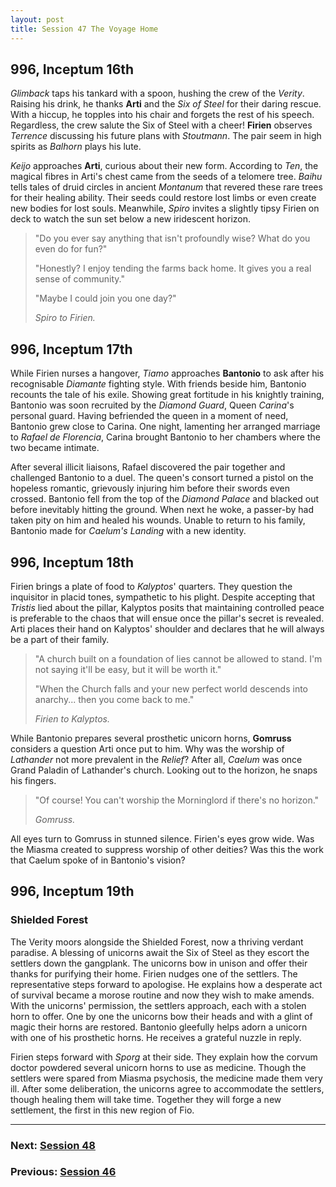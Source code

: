 ```yaml
---
layout: post
title: Session 47 The Voyage Home
---
```


## **996, Inceptum 16th**

*Glimback* taps his tankard with a spoon, hushing the crew of the *Verity*. Raising his drink, he thanks **Arti** and the *Six of Steel* for their daring rescue. With a hiccup, he topples into his chair and forgets the rest of his speech. Regardless, the crew salute the Six of Steel with a cheer! **Firien** observes *Terrence* discussing his future plans with *Stoutmann*. The pair seem in high spirits as *Balhorn* plays his lute.

*Keijo* approaches **Arti**, curious about their new form. According to *Ten*, the magical fibres in Arti's chest came from the seeds of a telomere tree. *Baihu* tells tales of druid circles in ancient *Montanum* that revered these rare trees for their healing ability. Their seeds could restore lost limbs or even create new bodies for lost souls. Meanwhile, *Spiro* invites a slightly tipsy Firien on deck to watch the sun set below a new iridescent horizon.

> "Do you ever say anything that isn't profoundly wise? What do you even do for fun?"
>
> "Honestly? I enjoy tending the farms back home. It gives you a real sense of community."
>
> "Maybe I could join you one day?"
>
> *Spiro to Firien.*

## **996, Inceptum 17th**

While Firien nurses a hangover, *Tiamo* approaches **Bantonio** to ask after his recognisable *Diamante* fighting style. With friends beside him, Bantonio recounts the tale of his exile. Showing great fortitude in his knightly training, Bantonio was soon recruited by the *Diamond Guard*, Queen *Carina*'s personal guard. Having befriended the queen in a moment of need, Bantonio grew close to Carina. One night, lamenting her arranged marriage to *Rafael de Florencia*, Carina brought Bantonio to her chambers where the two became intimate.

After several illicit liaisons, Rafael discovered the pair together and challenged Bantonio to a duel. The queen's consort turned a pistol on the hopeless romantic, grievously injuring him before their swords even crossed. Bantonio fell from the top of the *Diamond Palace* and blacked out before inevitably hitting the ground. When next he woke, a passer-by had taken pity on him and healed his wounds. Unable to return to his family, Bantonio made for *Caelum's Landing* with a new identity.

## **996, Inceptum 18th**

Firien brings a plate of food to *Kalyptos*' quarters. They question the inquisitor in placid tones, sympathetic to his plight. Despite accepting that *Tristis* lied about the pillar, Kalyptos posits that maintaining controlled peace is preferable to the chaos that will ensue once the pillar's secret is revealed. Arti places their hand on Kalyptos' shoulder and declares that he will always be a part of their family.

> "A church built on a foundation of lies cannot be allowed to stand. I'm not saying it'll be easy, but it will be worth it."
>
> "When the Church falls and your new perfect world descends into anarchy... then you come back to me."
>
> *Firien to Kalyptos.*

While Bantonio prepares several prosthetic unicorn horns, **Gomruss** considers a question Arti once put to him. Why was the worship of *Lathander* not more prevalent in the *Relief*? After all, *Caelum* was once Grand Paladin of Lathander's church. Looking out to the horizon, he snaps his fingers.

> "Of course! You can't worship the Morninglord if there's no horizon."
>
> *Gomruss.*

All eyes turn to Gomruss in stunned silence. Firien's eyes grow wide. Was the Miasma created to suppress worship of other deities? Was this the work that Caelum spoke of in Bantonio's vision?

## **996, Inceptum 19th**

### Shielded Forest

The Verity moors alongside the Shielded Forest, now a thriving verdant paradise. A blessing of unicorns await the Six of Steel as they escort the settlers down the gangplank. The unicorns bow in unison and offer their thanks for purifying their home. Firien nudges one of the settlers. The representative steps forward to apologise. He explains how a desperate act of survival became a morose routine and now they wish to make amends. With the unicorns' permission, the settlers approach, each with a stolen horn to offer. One by one the unicorns bow their heads and with a glint of magic their horns are restored. Bantonio gleefully helps adorn a unicorn with one of his prosthetic horns. He receives a grateful nuzzle in reply.

Firien steps forward with *Sporg* at their side. They explain how the corvum doctor powdered several unicorn horns to use as medicine. Though the settlers were spared from Miasma psychosis, the medicine made them very ill. After some deliberation, the unicorns agree to accommodate the settlers, though healing them will take time. Together they will forge a new settlement, the first in this new region of Fio.

---

### **Next: [Session 48](session-48)**
### **Previous: [Session 46](session-46)**
